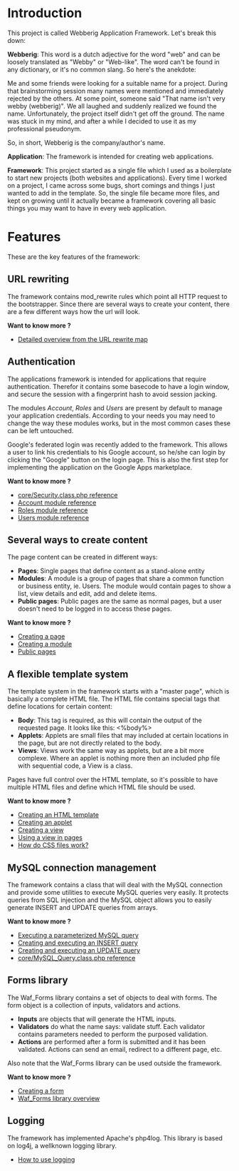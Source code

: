 

# Introduction #
This project is called Webberig Application Framework. Let's break this down:

**Webberig**: This word is a dutch adjective for the word "web" and can be loosely translated as "Webby" or "Web-like". The word can't be found in any dictionary, or it's no common slang. So here's the anekdote:

Me and some friends were looking for a suitable name for a project. During that brainstorming session many names were mentioned and immediately rejected by the others. At some point, someone said "That name isn't very webby (webberig)". We all laughed and suddenly realized we found the name. Unfortunately, the project itself didn't get off the ground. The name was stuck in my mind, and after a while I decided to use it as my professional pseudonym.

So, in short, Webberig is the company/author's name.

**Application**: The framework is intended for creating web applications.

**Framework**: This project started as a single file which I used as a boilerplate to start new projects (both websites and applications). Every time I worked on a project, I came across some bugs, short comings and things I just wanted to add in the template. So, the single file became more files, and kept on growing until it actually became a framework covering all basic things you may want to have in every web application.

# Features #
These are the key features of the framework:
## URL rewriting ##
The framework contains mod\_rewrite rules which point all HTTP request to the bootstrapper. Since there are several ways to create your content, there are a few different ways how the url will look.

**Want to know more ?**
  * [Detailed overview from the URL rewrite map](UrlRewriteMap.md)

## Authentication ##
The applications framework is intended for applications that require authentication. Therefor it contains some basecode to have a login window, and secure the session with a fingerprint hash to avoid session jacking.

The modules _Account_, _Roles_ and _Users_ are present by default to manage your application credentials. According to your needs you may need to change the way these modules works, but in the most common cases these can be left untouched.

Google's federated login was recently added to the framework. This allows a user to link his credentials to his Google account, so he/she can login by clicking the "Google" button on the login page. This is also the first step for implementing the application on the Google Apps marketplace.

**Want to know more ?**
  * [core/Security.class.php reference](CoreSecurityClass.md)
  * [Account module reference](AppModulesAccount.md)
  * [Roles module reference](AppModulesRoles.md)
  * [Users module reference](AppModulesUsers.md)

## Several ways to create content ##
The page content can be created in different ways:
  * **Pages**: Single pages that define content as a stand-alone entity
  * **Modules**: A module is a group of pages that share a common function or business entity, ie. Users. The module would contain pages to show a list, view details and edit, add and delete items.
  * **Public pages**: Public pages are the same as normal pages, but a user doesn't need to be logged in to access these pages.

**Want to know more ?**
  * [Creating a page](HowToCreatePages.md)
  * [Creating a module](HowToCreateModule.md)
  * [Public pages](PublicPages.md)

## A flexible template system ##
The template system in the framework starts with a "master page", which is basically a complete HTML file. The HTML file contains special tags that define locations for certain content:
  * **Body**: This tag is required, as this will contain the output of the requested page. It looks like this: <%body%>
  * **Applets**: Applets are small files that may included at certain locations in the page, but are not directly related to the body.
  * **Views**: Views work the same way as applets, but are a bit more complexe. Where an applet is nothing more then an included php file with sequential code, a View is a class.

Pages have full control over the HTML template, so it's possible to have multiple HTML files and define which HTML file should be used.

**Want to know more ?**
  * [Creating an HTML template](HowToCreateHTml.md)
  * [Creating an applet](HowToCreateApplet.md)
  * [Creating a view](HowToCreateView.md)
  * [Using a view in pages](HowToUseViews.md)
  * [How do CSS files work?](HowToCSS.md)

## MySQL connection management ##
The framework contains a class that will deal with the MySQL connection and provide some utilities to execute MySQL queries very easily. It protects queries from SQL injection and the MySQL object allows you to easily generate INSERT and UPDATE queries from arrays.

**Want to know more ?**
  * [Executing a parameterized MySQL query](HowToMySQLExecQuery.md)
  * [Creating and executing an INSERT query](HowToMySQLGenerateInsert.md)
  * [Creating and executing an UPDATE query](HowToMySQLGenerateUpdate.md)
  * [core/MySQL\_Query.class.php reference](CoreMySQLQueryClass.md)

## Forms library ##
The Waf\_Forms library contains a set of objects to deal with forms. The form object is a collection of inputs, validators and actions.
  * **Inputs** are objects that will generate the HTML inputs.
  * **Validators** do what the name says: validate stuff. Each validator contains parameters needed to perform the purposed validation.
  * **Actions** are performed after a form is submitted and it has been validated. Actions can send an email, redirect to a different page, etc.

Also note that the Waf\_Forms library can be used outside the framework.

**Want to know more ?**
  * [Creating a form](HowToCreateForm.md)
  * [Waf\_Forms library overview](WafForms.md)

## Logging ##
The framework has implemented Apache's php4log. This library is based on log4j, a wellknown logging library.
  * [How to use logging](HowToUseLogging.md)